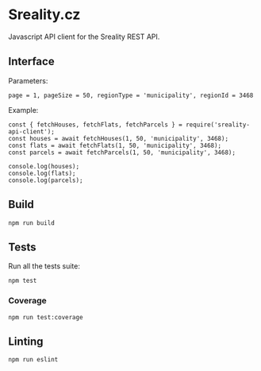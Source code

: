 # Sreality.cz

Javascript API client for the Sreality REST API.

## Interface

Parameters: 
```
page = 1, pageSize = 50, regionType = 'municipality', regionId = 3468
```

Example: 
```
const { fetchHouses, fetchFlats, fetchParcels } = require('sreality-api-client');
const houses = await fetchHouses(1, 50, 'municipality', 3468);
const flats = await fetchFlats(1, 50, 'municipality', 3468);
const parcels = await fetchParcels(1, 50, 'municipality', 3468);

console.log(houses);
console.log(flats);
console.log(parcels);

```

## Build

```
npm run build
```

## Tests

Run all the tests suite:
```
npm test
```

### Coverage
```
npm run test:coverage
```

## Linting

```
npm run eslint
```